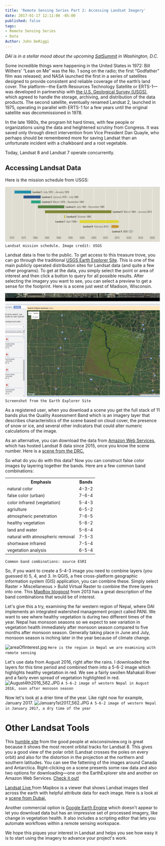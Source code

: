 ```yaml
---
title: 'Remote Sensing Series Part 2: Accessing Landsat Imagery'
date: 2017-01-17 12:11:00 -05:00
published: false
tags:
- Remote Sensing Series
- Data
Author: John DeRiggi
---
```


*DAI is in a stellar mood about the upcoming [SatSummit](https://satsummit.io/) in Washington, D.C.*

Some incredible things were happening in the United States in 1972: Bill Withers’ “Lean on Me” was the No. 1 song on the radio; the first “Godfather” film was released; and NASA launched the first in a series of satellites designed to provide consistent and reliable coverage of the earth’s land cover. The platform—the Earth Resources Technology Satellite or ERTS-1—was developed in partnership with [the U.S. Geological Survey (USGS)](https://www.usgs.gov/), which agreed to handle the storage, archiving, and distribution of the data products. The second satellite, eventually renamed Landsat 2, launched in 1975, operating in parallel with ERTS-1 for a few years until the original satellite was decommissioned in 1978.

In the late 1980s, the program hit hard times, with few people or organizations using the data and heightened scrutiny from Congress. It was saved only through direct intervention from Vice President Dan Quayle, who perhaps should be remembered more for saving Landsat than an unfortunate incident with a chalkboard and a root vegetable.

Today, Landsat 8 and Landsat 7 operate concurrently.

<!-- more -->

## Accessing Landsat Data

Here is the mission schedule from USGS:

![TimelineOnlyForWebRGB.jpg](/uploads/TimelineOnlyForWebRGB.jpg)
`Landsat mission schedule. Image credit: USGS`

Landsat data is free to the public. To get access to this treasure trove, you can go through the traditional [USGS Earth Explorer Site](https://earthexplorer.usgs.gov/). This is one of the main publicly operated distribution sites for Landsat data (and quite a few other programs). To get at the data, you simply select the point or area of interest and then click a button to query for all possible results. After selecting the imagery you want to see, you can select a preview to get a sense for the footprint. Here is a scene just west of Madison, Wisconsin.

![wisconsinusgs.png](/uploads/wisconsinusgs.png)
`Screenshot from the Earth Explorer Site`

As a registered user, when you download a scene you get the full stack of 11 bands plus the Quality Assessment Band which is an imagery layer that describes characteristics of the scene based on cloud cover, the presence of snow or ice, and several other indicators that could alter numeric calculations of the image.

As an alternative, you can download the data from [Amazon Web Services](https://pages.awscloud.com/public-data-sets-landsat.html), which has hosted Landsat 8 data since 2015, once you know the scene number. Here is a [scene from the DRC.](http://landsat-pds.s3.amazonaws.com/L8/173/061/LC81730612016171LGN00/index.html)

So what do you do with this data? Now you can construct false color images by layering together the bands. Here are a few common band combinations:
<table>
<tr>
<th>Emphasis</th> <th>Bands</th>
</tr>

<tr>
<td>natural color</td><td>4-3-2</td>
</tr>

<tr>
<td>false color (urban)</td><td>7-6-4</td>
</tr>

<tr>
<td>color infrared (vegetation)</td><td>5-4-3</td>
</tr>

<tr>
<td>agriulture</td><td>6-5-2</td>
</tr>

<tr>
<td>atmospheric penetration</td><td>7-6-5</td>
</tr>

<tr>
<td>healthy vegetation</td><td>5-6-2</td>
</tr>

<tr>
<td>land and water</td><td>5-6-4</td>
</tr>

<tr>
<td>natural with atmospheric removal</td><td>7-5-3</td>
</tr>

<tr>
<td>shortwave infrared</td><td>7-5-4</td>
</tr>

<tr>
<td>vegetation analysis</td><td>6-5-4</td>
</tr>

</table>

```Common band combinations: source ESRI```

So, if you want to create a 5-4-3 image you need to combine layers (you guessed it) 5, 4, and 3. In QGIS, a free cross-platform geographic information system (GIS) application, you can combine these. Simply select Raster > Miscellaneous > Build Virtual Raster to combine the three layers into one. This [MapBox blogpost](https://www.mapbox.com/blog/putting-landsat-8-bands-to-work/) from 2013 has a great description of the band combinations that would be of interest.

Let's give this a try, examining the far western region of Nepal, where DAI implements an integrated watershed management project called PANI. We want to see where healthy vegetation is during two different times of the year. Nepal has monsoon seasons so we expect to see variation in vegetation health immediately after monsoon season compared to five months after monsoon season. Generally taking place in June and July, monsoon season is inching later in the year because of climate change.

![areaOfInterest.jpg](/uploads/areaOfInterest.jpg)
```Here is the region in Nepal we are examining with remote sensing```

Let's use data from August 2016, right after the rains. I downloaded the layers for this time period and combined them into a 5-6-2 image which highlights healthy vegetation in red. We see a fairly swollen Mahakali River and a fairly even spread of vegetation highlighted in red.
![August4th2016_562.JPG](/uploads/August4th2016_562.JPG)
```A 5-6-2 image of western Nepal in August 2016, soon after monsoon season```

Now let's look at a drier time of the year. Like right now for example, January 2017.
![January1st2017_562.JPG](/uploads/January1st2017_562.JPG)
```A 5-6-2 image of western Nepal in January 2017, a dry time of the year```

# Other Landsat Tools

This [humble site](http://wisconsinview.org/imagery/viewer.php?products=lsat8-llook-fc,wrs2-land.-44&timespan=-16d,-1d&timestep=1d) from the good people at wisconsinview.org is great because it shows the most recent orbital tracks for Landsat 8. This gives you a good view of the polar orbit (Landsat crosses the poles on every orbit) and also for the distortion in the projection at the northern and southern latitudes. You can see the fattening of the images around Canada and Antarctica. Right-clicking on a scene presents some raw data and also two options for downloading—one on the EarthExplorer site and another on Amazon Web Services. [Check it out!](http://wisconsinview.org/imagery/viewer.php?products=lsat8-llook-fc,wrs2-land.-44&timespan=-16d,-1d&timestep=1d)

[Landsat Live ](https://www.mapbox.com/bites/00145/#8/39.996/25.131)from Mapbox is a viewer that shows Landsat images tiled across the earth with helpful attribute data for each image. Here is a look at a [scene from Dubai.](https://www.mapbox.com/bites/00145/#11/25.0411/55.3546)

Another commercial option is [Google Earth Engine](https://explorer.earthengine.google.com/#workspace) which doesn't appear to let you download data but has an impressive set of processed imagery, like change in vegetation health. It also includes a scripting editor that lets you automate workflows within a remote sensing workspace.

We hope this piques your interest in Landsat and helps you see how easy it is to start using the imagery to advance your project's work.